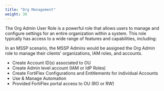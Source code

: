 ```yaml
---
title: "Org Management"
weight: 30
---
```


The Org Admin User Role is a powerful role that allows users to manage and configure settings for an entire organization within a system. This role typically has access to a wide range of features and capabilities, including:

In an MSSP scenario, the MSSP Admins would be assigned the Org Admin role to manage their clients' organizations, IAM roles, and accounts.

- Create Account ID(s) associated to OU
- Create Admin level account (IAM or IdP Roles)
- Create FortiFlex Configurations and Entitlements for individual Accounts 
- Use & Manage Automation
- Provided FortiFlex portal access to OU (RO or RW)


